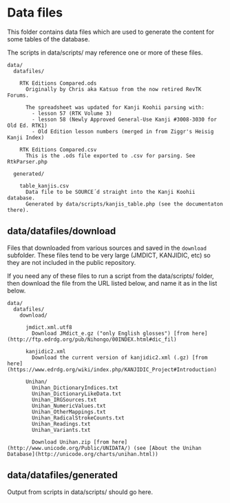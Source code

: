 # Data files

This folder contains data files which are used to generate the content for some tables of the database.

The scripts in data/scripts/ may reference one or more of these files.

    data/
      datafiles/

        RTK Editions Compared.ods
          Originally by Chris aka Katsuo from the now retired RevTK Forums.
          
          The spreadsheet was updated for Kanji Koohii parsing with:
            - lesson 57 (RTK Volume 3)
            - lesson 58 (Newly Approved General-Use Kanji #3008-3030 for Old Ed. RTK1)
            - Old Edition lesson numbers (merged in from Ziggr's Heisig Kanji Index)

        RTK Editions Compared.csv
          This is the .ods file exported to .csv for parsing. See RtkParser.php

      generated/
      
        table_kanjis.csv
          Data file to be SOURCE´d straight into the Kanji Koohii database.
          Generated by data/scripts/kanjis_table.php (see the documentaton there).


## data/datafiles/download

Files that downloaded from various sources and saved in the `download` subfolder. These files tend to be very large (JMDICT, KANJIDIC, etc) so they are not included in the public repository.

If you need any of these files to run a script from the data/scripts/ folder, then download the file from the URL listed below, and name it as in the list below.
  
    data/
      datafiles/
        download/

          jmdict.xml.utf8
            Download JMdict_e.gz ("only English glosses") [from here](http://ftp.edrdg.org/pub/Nihongo/00INDEX.html#dic_fil)

          kanjidic2.xml
            Download the current version of kanjidic2.xml (.gz) [from here](https://www.edrdg.org/wiki/index.php/KANJIDIC_Project#Introduction)

          Unihan/
            Unihan_DictionaryIndices.txt
            Unihan_DictionaryLikeData.txt
            Unihan_IRGSources.txt
            Unihan_NumericValues.txt
            Unihan_OtherMappings.txt
            Unihan_RadicalStrokeCounts.txt
            Unihan_Readings.txt
            Unihan_Variants.txt

            Download Unihan.zip [from here](http://www.unicode.org/Public/UNIDATA/) (see [About the Unihan Database](http://unicode.org/charts/unihan.html))

## data/datafiles/generated

Output from scripts in data/scripts/ should go here.
